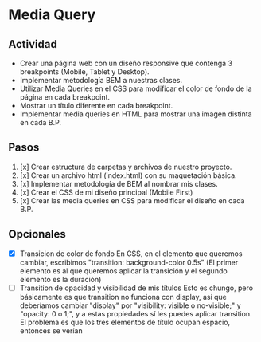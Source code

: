 # Media Query

## Actividad
- Crear una página web con un diseño responsive que contenga 3 breakpoints (Mobile, Tablet y Desktop).
- Implementar metodología BEM a nuestras clases.
- Utilizar Media Queries en el CSS para modificar el color de fondo de la página en cada breakpoint.
- Mostrar un título diferente en cada breakpoint.
- Implementar media queries en HTML para mostrar una imagen distinta en cada B.P.

## Pasos
1. [x] Crear estructura de carpetas y archivos de nuestro proyecto.
2. [x] Crear un archivo html (index.html) con su maquetación básica.
3. [x] Implementar metodología de BEM al nombrar mis clases.
4. [x] Crear el CSS de mi diseño principal (Mobile First)
5. [x] Crear las media queries en CSS para modificar el diseño en cada B.P.

## Opcionales
- [x] Transicion de color de fondo
En CSS, en el elemento que queremos cambiar, escribimos "transition: background-color 0.5s" (El primer elemento es al que queremos aplicar la transición y el segundo elemento es la duración)
- [ ] Transition de opacidad y visibilidad de mis títulos
Esto es chungo, pero básicamente es que transition no funciona con display, así que deberíamos cambiar "display" por "visibility: visible o no-visible;" y "opacity: 0 o 1;", y a estas propiedades sí les puedes aplicar transition. El problema es que los tres elementos de título ocupan espacio, entonces se verían 